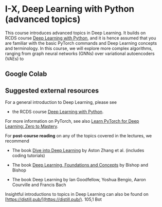 # I-X, Deep Learning with Python (advanced topics)

This course introduces advanced topics in Deep Learning. It builds on  RCDS course [Deep Learning with Python](https://github.com/ASoelvsten/RCDS-Deep-Learning-CNN), and it is hence assumed that you are familiar with the basic PyTorch commands and Deep Learning concepts and terminology. In this course, we will explore more complex algorithms, ranging from graph neural networks (GNNs) over variational autoencoders (VAEs) to  


## Google Colab

<!--
- Notebook 1.2 on graph neural networks (GNN): <a href="">
  <img src="https://colab.research.google.com/assets/colab-badge.svg" alt="Open In Colab"/>
</a>

- Notebook 2.2 on NLP with Hugging Face: <a href="">
  <img src="https://colab.research.google.com/assets/colab-badge.svg" alt="Open In Colab"/>
</a>
-->


## Suggested external resources

For a general introduction to Deep Learning, please see

- the RCDS course [Deep Learning with Python](https://github.com/ASoelvsten/RCDS-Deep-Learning-CNN).

For more information on PyTorch, see also [Learn PyTorch for Deep Learning: Zero to Mastery](https://www.learnpytorch.io/).

For **post-course reading** on any of the topics covered in the lectures, we recommend

- The book [Dive into Deep Learning](https://d2l.ai/index.html) by Aston Zhang et al. (includes coding tutorials)

- The book [Deep Learning, Foundations and Concepts](https://link.springer.com/book/10.1007/978-3-031-45468-4) by Bishop and Bishop

- The book Deep Learning by Ian Goodfellow, Yoshua Bengio, Aaron Courville and Francis Bach

Insightful introductions to topics in Deep Learning can also be found on [https://distill.pub/](https://distill.pub/).
                                                                                                                                                                                          105,1         Bot

